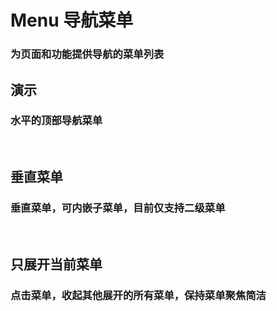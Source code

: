 <script setup>
import demo1 from './doc/demo1.vue';
import demo2 from './doc/demo2.vue';
import demo3 from './doc/demo3.vue';

import demoblock from '@example/views/demoblock.vue';
</script>

# Menu 导航菜单
### 为页面和功能提供导航的菜单列表


## 演示
### 水平的顶部导航菜单


<br/>
<div class="source">
  <demo1/>
</div>
<demoblock compname="menu" demoname="demo1" />




## 垂直菜单
### 垂直菜单，可内嵌子菜单，目前仅支持二级菜单


<br/>
<div class="source">
  <demo2/>
</div>
<demoblock compname="menu" demoname="demo2" />




## 只展开当前菜单
### 点击菜单，收起其他展开的所有菜单，保持菜单聚焦简洁

<br/>
<div class="source">
  <demo3/>
</div>
<demoblock compname="menu" demoname="demo3" />






